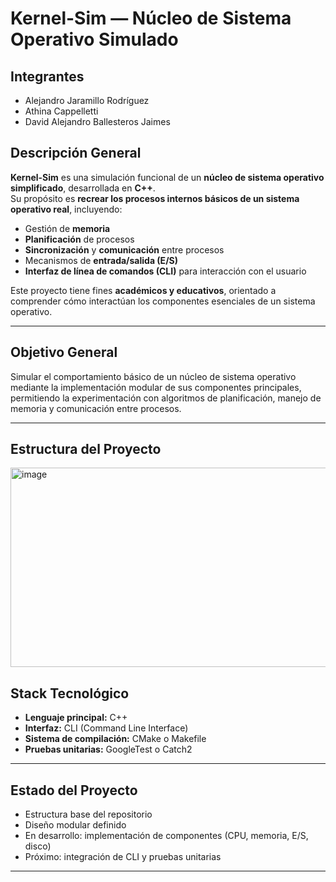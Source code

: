 # Kernel-Sim — Núcleo de Sistema Operativo Simulado

## Integrantes
- Alejandro Jaramillo Rodríguez
- Athina Cappelletti
- David Alejandro Ballesteros Jaimes

## Descripción General

**Kernel-Sim** es una simulación funcional de un **núcleo de sistema operativo simplificado**, desarrollada en **C++**.  
Su propósito es **recrear los procesos internos básicos de un sistema operativo real**, incluyendo:

- Gestión de **memoria**
- **Planificación** de procesos
- **Sincronización** y **comunicación** entre procesos
- Mecanismos de **entrada/salida (E/S)**
- **Interfaz de línea de comandos (CLI)** para interacción con el usuario

Este proyecto tiene fines **académicos y educativos**, orientado a comprender cómo interactúan los componentes esenciales de un sistema operativo.

---

## Objetivo General

Simular el comportamiento básico de un núcleo de sistema operativo mediante la implementación modular de sus componentes principales, permitiendo la experimentación con algoritmos de planificación, manejo de memoria y comunicación entre procesos.

---

## Estructura del Proyecto
<img width="658" height="319" alt="image" src="https://github.com/user-attachments/assets/b7881db9-044d-4ef5-bd77-cc089a58db51" />

## Stack Tecnológico

- **Lenguaje principal:** C++  
- **Interfaz:** CLI (Command Line Interface)  
- **Sistema de compilación:** CMake o Makefile  
- **Pruebas unitarias:** GoogleTest o Catch2  

---

## Estado del Proyecto

- Estructura base del repositorio 
- Diseño modular definido  
- En desarrollo: implementación de componentes (CPU, memoria, E/S, disco)  
- Próximo: integración de CLI y pruebas unitarias  

---
